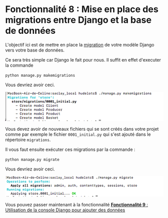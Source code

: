 # Fonctionnalité 8 : Mise en place des migrations entre Django et la base de données


L'objectif ici est de mettre en place la [migration](https://en.wikipedia.org/wiki/Schema_migration) de votre modèle Django vers votre base de données.

Ce sera très simple car Django le fait pour nous. Il suffit en effet d'executer la commande

 `python manage.py makemigrations`
 
 Vous devriez avoir ceci.
 
 ![migrations](./images/migrations.png)

Vous devez avoir de nouveaux fichiers qui se sont créés dans votre projet comme par exemple le fichier `0001_initial.py` qui s'est ajouté dans le répertoire `migrations`.

Il vous faut ensuite exécuter ces migrations par la commande :

`python manage.py migrate`

 Vous devriez avoir ceci.
 
 ![migrations](./images/migrate.png)


<!--Vous pouvez vérifier que les tables se sont bien créées dans la base PostgreSQL en allant dans la console psql (tapez `psql`) dans un terminal et en tapant la commande `\dt` dans le terminal qui permet de lister les tables.

![migrations](./images/psqlmigrate.png)

On voit que les tables `store_basket`, `store_client`, `store_producer`, `store_producer_clients`, `store_product` sont bien dans la base. Elles sont préfixées par le nom de l'application, ici `store`.
-->
Vous pouvez passer maintenant à la fonctionnalité [**Fonctionnalité 9** : Utilisation de la console Django pour ajouter des données](./S4_F9_ajoutdonnees.md)